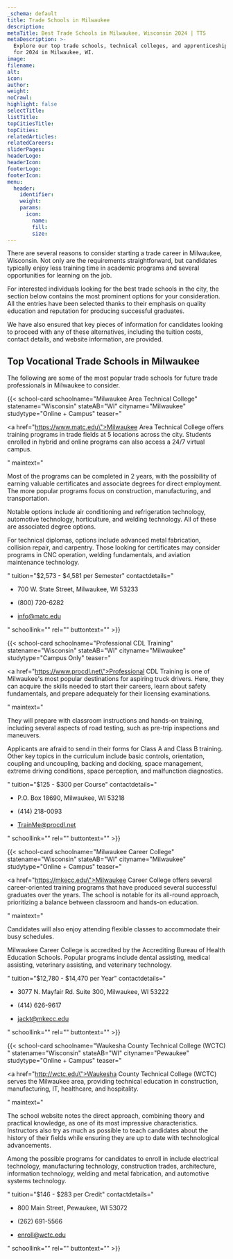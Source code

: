 ```yaml
---
_schema: default
title: Trade Schools in Milwaukee
description:
metaTitle: Best Trade Schools in Milwaukee, Wisconsin 2024 | TTS
metaDescription: >-
  Explore our top trade schools, technical colleges, and apprenticeship options
  for 2024 in Milwaukee, WI.
image:
filename:
alt:
icon:
author:
weight:
noCrawl:
highlight: false
selectTitle:
listTitle:
topCitiesTitle:
topCities:
relatedArticles:
relatedCareers:
sliderPages:
headerLogo:
headerIcon:
footerLogo:
footerIcon:
menu:
  header:
    identifier:
    weight:
    params:
      icon:
        name:
        fill:
        size:
---
```

There are several reasons to consider starting a trade career in Milwaukee, Wisconsin. Not only are the requirements straightforward, but candidates typically enjoy less training time in academic programs and several opportunities for learning on the job.

For interested individuals looking for the best trade schools in the city, the section below contains the most prominent options for your consideration. All the entries have been selected thanks to their emphasis on quality education and reputation for producing successful graduates.

We have also ensured that key pieces of information for candidates looking to proceed with any of these alternatives, including the tuition costs, contact details, and website information, are provided.

## **Top Vocational Trade Schools in Milwaukee**

The following are some of the most popular trade schools for future trade professionals in Milwaukee to consider.

{{< school-card schoolname="Milwaukee Area Technical College" statename="Wisconsin" stateAB="WI" cityname="Milwaukee" studytype="Online + Campus" teaser="<p><a href=\"https://www.matc.edu\">Milwaukee Area Technical College</a> offers training programs in trade fields at 5 locations across the city. Students enrolled in hybrid and online programs can also access a 24/7 virtual campus.</p>" maintext="<p>Most of the programs can be completed in 2 years, with the possibility of earning valuable certificates and associate degrees for direct employment. The more popular programs focus on construction, manufacturing, and transportation.</p><p>Notable options include air conditioning and refrigeration technology, automotive technology, horticulture, and welding technology. All of these are associated degree options.</p><p>For technical diplomas, options include advanced metal fabrication, collision repair, and carpentry. Those looking for certificates may consider programs in CNC operation, welding fundamentals, and aviation maintenance technology.</p>" tuition="$2,573 - $4,581 per Semester" contactdetails="<ul><li><p>700 W. State Street, Milwaukee, WI 53233</p></li><li><p>(800) 720-6282</p></li><li><p>info@matc.edu</p></li></ul>" schoollink="" rel="" buttontext="" >}}

{{< school-card schoolname="Professional CDL Training" statename="Wisconsin" stateAB="WI" cityname="Milwaukee" studytype="Campus Only" teaser="<p><a href=\"https://www.procdl.net\">Professional CDL Training</a> is one of Milwaukee's most popular destinations for aspiring truck drivers. Here, they can acquire the skills needed to start their careers, learn about safety fundamentals, and prepare adequately for their licensing examinations.</p>" maintext="<p>They will prepare with classroom instructions and hands-on training, including several aspects of road testing, such as pre-trip inspections and maneuvers.</p><p>Applicants are afraid to send in their forms for Class A and Class B training. Other key topics in the curriculum include basic controls, orientation, coupling and uncoupling, backing and docking, space management, extreme driving conditions, space perception, and malfunction diagnostics.</p>" tuition="$125 - $300 per Course" contactdetails="<ul><li><p>P.O. Box 18690, Milwaukee, WI 53218</p></li><li><p>(414) 218-0093</p></li><li><p>TrainMe@procdl.net</p></li></ul>" schoollink="" rel="" buttontext="" >}}

{{< school-card schoolname="Milwaukee Career College" statename="Wisconsin" stateAB="WI" cityname="Milwaukee" studytype="Online + Campus" teaser="<p><a href=\"https://mkecc.edu\">Milwaukee Career College</a> offers several career-oriented training programs that have produced several successful graduates over the years. The school is notable for its all-round approach, prioritizing a balance between classroom and hands-on education.</p>" maintext="<p>Candidates will also enjoy attending flexible classes to accommodate their busy schedules.</p><p>Milwaukee Career College is accredited by the Accrediting Bureau of Health Education Schools. Popular programs include dental assisting, medical assisting, veterinary assisting, and veterinary technology.</p>" tuition="$12,780 - $14,470 per Year" contactdetails="<ul><li><p>3077 N. Mayfair Rd. Suite 300, Milwaukee, WI 53222</p></li><li><p>(414) 626-9617</p></li><li><p>jackt@mkecc.edu</p></li></ul>" schoollink="" rel="" buttontext="" >}}

{{< school-card schoolname="Waukesha County Technical College (WCTC) " statename="Wisconsin" stateAB="WI" cityname="Pewaukee" studytype="Online + Campus" teaser="<p><a href=\"http://wctc.edu\">Waukesha County Technical College (WCTC)</a> serves the Milwaukee area, providing technical education in construction, manufacturing, IT, healthcare, and hospitality.</p>" maintext="<p>The school website notes the direct approach, combining theory and practical knowledge, as one of its most impressive characteristics. Instructors also try as much as possible to teach candidates about the history of their fields while ensuring they are up to date with technological advancements.</p><p>Among the possible programs for candidates to enroll in include electrical technology, manufacturing technology, construction trades, architecture, information technology, welding and metal fabrication, and automotive systems technology.</p>" tuition="$146 - $283 per Credit" contactdetails="<ul><li><p>800 Main Street, Pewaukee, WI 53072</p></li><li><p>(262) 691-5566</p></li><li><p>enroll@wctc.edu</p></li></ul>" schoollink="" rel="" buttontext="" >}}